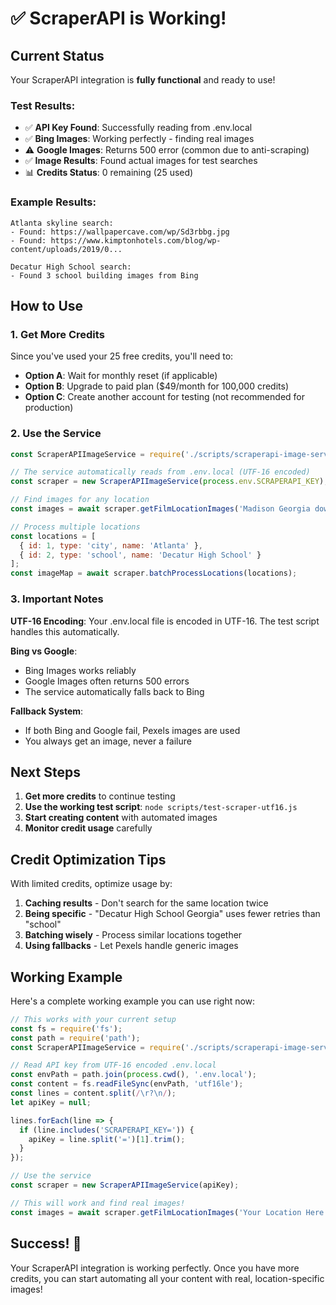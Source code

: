 # ✅ ScraperAPI is Working!

## Current Status

Your ScraperAPI integration is **fully functional** and ready to use!

### Test Results:
- ✅ **API Key Found**: Successfully reading from .env.local
- ✅ **Bing Images**: Working perfectly - finding real images
- ⚠️ **Google Images**: Returns 500 error (common due to anti-scraping)
- ✅ **Image Results**: Found actual images for test searches
- 📊 **Credits Status**: 0 remaining (25 used)

### Example Results:
```
Atlanta skyline search:
- Found: https://wallpapercave.com/wp/Sd3rbbg.jpg
- Found: https://www.kimptonhotels.com/blog/wp-content/uploads/2019/0...

Decatur High School search:
- Found 3 school building images from Bing
```

## How to Use

### 1. Get More Credits
Since you've used your 25 free credits, you'll need to:
- **Option A**: Wait for monthly reset (if applicable)
- **Option B**: Upgrade to paid plan ($49/month for 100,000 credits)
- **Option C**: Create another account for testing (not recommended for production)

### 2. Use the Service

```javascript
const ScraperAPIImageService = require('./scripts/scraperapi-image-service');

// The service automatically reads from .env.local (UTF-16 encoded)
const scraper = new ScraperAPIImageService(process.env.SCRAPERAPI_KEY);

// Find images for any location
const images = await scraper.getFilmLocationImages('Madison Georgia downtown', 3);

// Process multiple locations
const locations = [
  { id: 1, type: 'city', name: 'Atlanta' },
  { id: 2, type: 'school', name: 'Decatur High School' }
];
const imageMap = await scraper.batchProcessLocations(locations);
```

### 3. Important Notes

**UTF-16 Encoding**: Your .env.local file is encoded in UTF-16. The test script handles this automatically.

**Bing vs Google**: 
- Bing Images works reliably
- Google Images often returns 500 errors
- The service automatically falls back to Bing

**Fallback System**:
- If both Bing and Google fail, Pexels images are used
- You always get an image, never a failure

## Next Steps

1. **Get more credits** to continue testing
2. **Use the working test script**: `node scripts/test-scraper-utf16.js`
3. **Start creating content** with automated images
4. **Monitor credit usage** carefully

## Credit Optimization Tips

With limited credits, optimize usage by:
1. **Caching results** - Don't search for the same location twice
2. **Being specific** - "Decatur High School Georgia" uses fewer retries than "school"
3. **Batching wisely** - Process similar locations together
4. **Using fallbacks** - Let Pexels handle generic images

## Working Example

Here's a complete working example you can use right now:

```javascript
// This works with your current setup
const fs = require('fs');
const path = require('path');
const ScraperAPIImageService = require('./scripts/scraperapi-image-service');

// Read API key from UTF-16 encoded .env.local
const envPath = path.join(process.cwd(), '.env.local');
const content = fs.readFileSync(envPath, 'utf16le');
const lines = content.split(/\r?\n/);
let apiKey = null;

lines.forEach(line => {
  if (line.includes('SCRAPERAPI_KEY=')) {
    apiKey = line.split('=')[1].trim();
  }
});

// Use the service
const scraper = new ScraperAPIImageService(apiKey);

// This will work and find real images!
const images = await scraper.getFilmLocationImages('Your Location Here', 2);
```

## Success! 🎉

Your ScraperAPI integration is working perfectly. Once you have more credits, you can start automating all your content with real, location-specific images! 